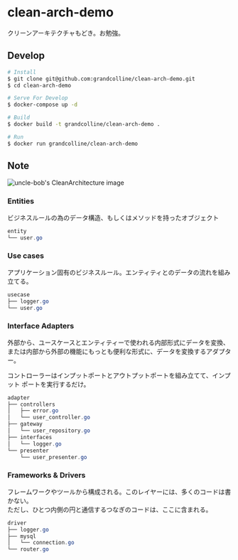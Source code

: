 # clean-arch-demo

クリーンアーキテクチャもどき。お勉強。


## Develop

```bash
# Install
$ git clone git@github.com:grandcolline/clean-arch-demo.git
$ cd clean-arch-demo

# Serve For Develop
$ docker-compose up -d

# Build
$ docker build -t grandcolline/clean-arch-demo .

# Run
$ docker run grandcolline/clean-arch-demo
```

## Note

![uncle-bob's CleanArchitecture image](https://blog.cleancoder.com/uncle-bob/images/2012-08-13-the-clean-architecture/CleanArchitecture.jpg)

### Entities

ビジネスルールの為のデータ構造、もしくはメソッドを持ったオブジェクト

```java
entity
└── user.go
```

### Use cases

アプリケーション固有のビジネスルール。エンティティとのデータの流れを組み立てる。

```java
usecase
├── logger.go
└── user.go
```

### Interface Adapters

外部から、ユースケースとエンティティーで使われる内部形式にデータを変換、  
または内部から外部の機能にもっとも便利な形式に、データを変換するアダプター。

コントローラーはインプットポートとアウトプットポートを組み立てて、インプット ポートを実行するだけ。

```java
adapter
├── controllers
│   ├── error.go
│   └── user_controller.go
├── gateway
│   └── user_repository.go
├── interfaces
│   └── logger.go
└── presenter
    └── user_presenter.go
```

### Frameworks & Drivers

フレームワークやツールから構成される。このレイヤーには、多くのコードは書かない。  
ただし、ひとつ内側の円と通信するつなぎのコードは、ここに含まれる。

```java
driver
├── logger.go
├── mysql
│   └── connection.go
└── router.go
```

